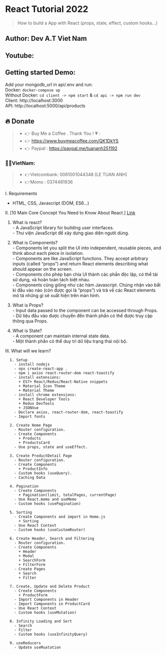 # React Tutorial 2022 

> How to build a App with React (props, state, effect, custom hooks...) 

## Author: Dev A.T Viet Nam

## Youtube: 

## Getting started Demo: 
  Add your mongodb_url in api/.env and run:    
  Docker: `docker-compose up`      
  Without Docker: `cd client -> npm start` & `cd api -> npm run dev`    
  Client: http://localhost:3000    
  API: http://localhost:5000/api/products

## 🔥 Donate
> + 👉 Buy Me a Coffee . Thank You ! 💗 :
> + 👉 https://www.buymeacoffee.com/QK1DkYS
> + 👉 Paypal : https://paypal.me/tuananh251192

### 👻👻VietNam: 
> + 👉Vietcombank: 0061001044348 (LE TUAN ANH)
> + 👉Momo : 0374481936


I. Requirements
  - HTML, CSS, Javascript (DOM, ES6...)

II. [10 Main Core Concept You Need to Know About React.] [Link](https://payalpaul2436.medium.com/10-main-core-concept-you-need-to-know-about-react-303e986e1763#:~:text=You'll%20develop%20a%20strong,for%20over%20a%20year%20now.)

  1. What is react?        
    - A JavaScript library for building user interfaces.       
    - Thư viện JavaScript để xây dựng giao diện người dùng.

  2. What is Components?           
    - Components let you split the UI into independent, reusable pieces, and think about each piece in isolation.           
    - Components are like JavaScript functions. They accept arbitrary inputs (called “props”) and return React elements describing what should appear on the screen.          
    - Components cho phép bạn chia UI thành các phần độc lập, có thể tái sử dụng, và hoàn toàn tách biệt nhau.             
    - Components cũng giống như các hàm Javascript. Chúng nhận vào bất kì đầu vào nào (còn được gọi là “props”) và trả về các React elements mô tả những gì sẽ xuất hiện trên màn hình.           

  3. What is Props?                 
    - Input data passed to the component can be accessed through Props.         
    - Dữ liệu đầu vào được chuyển đến thành phần có thể được truy cập thông qua Props.      

  4. What is State?          
    - A component can maintain internal state data.         
    - Một thành phần có thể duy trì dữ liệu trạng thái nội bộ.        

III. What will we learn?  
```     
  1. Setup   
    - install nodejs     
    - npx create-react-app .       
    - npm i axios react-router-dom react-toastify      
    - install extensions:     
      + ES7+ React/Redux/React-Native snippets      
      + Material Icon Theme       
      + Material Theme   
    - install chrome extensions:        
      + React Developer Tools         
      + Redux DevTools         
      + JSONVue         
    - Declare axios, react-router-dom, react-toastify         
    - Import fonts          

  2. Create Home Page                 
    - Router configuration.       
    - Create Components       
      + Products      
      + ProductsCard     
    - Use props, state and useEffect.       

  3. Create ProductDetail Page       
    - Router configuration.        
    - Create Components         
      + ProductInfo      
    - Custom hooks (useQuery).        
    - Caching Data         

  4. Pagination        
    - Create Components         
      + Pagination(limit, totalPages, currentPage)    
    - Use React.memo and useMemo          
    - Custom hooks (usePagination)         

  5. Sorting         
    - Create Components and import in Home.js           
      + Sorting       
    - Use React Context          
    - Custom hooks (useCustomRouter)          

  6. Create Header, Search and Filtering         
    - Router configuration.            
    - Create Components           
      + Header          
      + Modal         
      + SearchForm           
      + FilterForm     
    - Create Pages              
      + Search           
      + Filter          

  7. Create, Update and Delete Product          
    - Create Components           
      + ProductForm         
    - Import Components in Header         
    - Import Components in ProductCard           
    - Use React Context          
    - Custom hooks (useMutation)           

  8. Infinity Loading and Sort       
    - Search          
    - Filter          
    - Custom hooks (useInfinityQuery)        

  9. useReducers     
    - Update useMuatation       
```